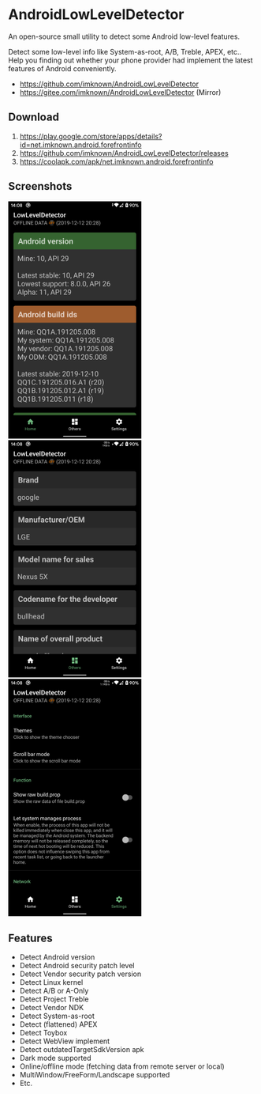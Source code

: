 # AndroidLowLevelDetector
An open-source small utility to detect some Android low-level features.

Detect some low-level info like System-as-root, A/B, Treble, APEX, etc..  
Help you finding out whether your phone provider had implement the latest features of Android conveniently.

- https://github.com/imknown/AndroidLowLevelDetector
- https://gitee.com/imknown/AndroidLowLevelDetector (Mirror)

## Download
1. https://play.google.com/store/apps/details?id=net.imknown.android.forefrontinfo
2. https://github.com/imknown/AndroidLowLevelDetector/releases
3. https://coolapk.com/apk/net.imknown.android.forefrontinfo

## Screenshots
![Home](art/home.png "Home") ![Others](art/others.png "Others") ![Settings](art/settings.png "Settings")

## Features
- Detect Android version
- Detect Android security patch level
- Detect Vendor security patch version
- Detect Linux kernel
- Detect A/B or A-Only
- Detect Project Treble
- Detect Vendor NDK
- Detect System-as-root
- Detect (flattened) APEX
- Detect Toybox
- Detect WebView implement
- Detect outdatedTargetSdkVersion apk
- Dark mode supported
- Online/offline mode (fetching data from remote server or local)
- MultiWindow/FreeForm/Landscape supported
- Etc.